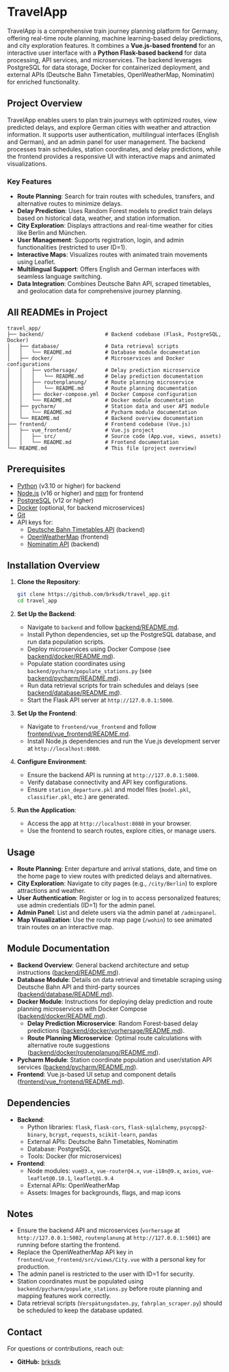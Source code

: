 # TravelApp

TravelApp is a comprehensive train journey planning platform for Germany, offering real-time route planning, machine learning-based delay predictions, and city exploration features. It combines a **Vue.js-based frontend** for an interactive user interface with a **Python Flask-based backend** for data processing, API services, and microservices. The backend leverages PostgreSQL for data storage, Docker for containerized deployment, and external APIs (Deutsche Bahn Timetables, OpenWeatherMap, Nominatim) for enriched functionality.

## Project Overview
TravelApp enables users to plan train journeys with optimized routes, view predicted delays, and explore German cities with weather and attraction information. It supports user authentication, multilingual interfaces (English and German), and an admin panel for user management. The backend processes train schedules, station coordinates, and delay predictions, while the frontend provides a responsive UI with interactive maps and animated visualizations.

### Key Features
- **Route Planning**: Search for train routes with schedules, transfers, and alternative routes to minimize delays.
- **Delay Prediction**: Uses Random Forest models to predict train delays based on historical data, weather, and station information.
- **City Exploration**: Displays attractions and real-time weather for cities like Berlin and München.
- **User Management**: Supports registration, login, and admin functionalities (restricted to user ID=1).
- **Interactive Maps**: Visualizes routes with animated train movements using Leaflet.
- **Multilingual Support**: Offers English and German interfaces with seamless language switching.
- **Data Integration**: Combines Deutsche Bahn API, scraped timetables, and geolocation data for comprehensive journey planning.

##  All READMEs in Project
```
travel_app/
├── backend/                    # Backend codebase (Flask, PostgreSQL, Docker)
│   ├── database/               # Data retrieval scripts
│   │   └── README.md           # Database module documentation
│   ├── docker/                 # Microservices and Docker configurations
│   │   ├── vorhersage/         # Delay prediction microservice
│   │   │   └── README.md       # Delay prediction documentation
│   │   ├── routenplanung/      # Route planning microservice
│   │   │   └── README.md       # Route planning documentation
│   │   ├── docker-compose.yml  # Docker Compose configuration
│   │   └── README.md           # Docker module documentation
│   ├── pycharm/                # Station data and user API module
│   │   └── README.md           # Pycharm module documentation
│   └── README.md               # Backend overview documentation
├── frontend/                   # Frontend codebase (Vue.js)
│   ├── vue_frontend/           # Vue.js project
│   │   ├── src/                # Source code (App.vue, views, assets)
│   │   └── README.md           # Frontend documentation
└── README.md                   # This file (project overview)
```

## Prerequisites
- [Python](https://www.python.org/) (v3.10 or higher) for backend
- [Node.js](https://nodejs.org/) (v16 or higher) and [npm](https://www.npmjs.com/) for frontend
- [PostgreSQL](https://www.postgresql.org/) (v12 or higher)
- [Docker](https://www.docker.com/) (optional, for backend microservices)
- [Git](https://git-scm.com/)
- API keys for:
  - [Deutsche Bahn Timetables API](https://developer.deutschebahn.com/) (backend)
  - [OpenWeatherMap](https://openweathermap.org/) (frontend)
  - [Nominatim API](https://nominatim.openstreetmap.org/) (backend)

## Installation Overview
1. **Clone the Repository**:
   ```bash
   git clone https://github.com/brksdk/travel_app.git
   cd travel_app
   ```

2. **Set Up the Backend**:
   - Navigate to `backend` and follow [backend/README.md](./backend/README.md).
   - Install Python dependencies, set up the PostgreSQL database, and run data population scripts.
   - Deploy microservices using Docker Compose (see [backend/docker/README.md](./backend/docker/README.md)).
   - Populate station coordinates using `backend/pycharm/populate_stations.py` (see [backend/pycharm/README.md](./backend/pycharm/README.md)).
   - Run data retrieval scripts for train schedules and delays (see [backend/database/README.md](./backend/database/README.md)).
   - Start the Flask API server at `http://127.0.0.1:5000`.

3. **Set Up the Frontend**:
   - Navigate to `frontend/vue_frontend` and follow [frontend/vue_frontend/README.md](./frontend/vue_frontend/README.md).
   - Install Node.js dependencies and run the Vue.js development server at `http://localhost:8080`.

4. **Configure Environment**:
   - Ensure the backend API is running at `http://127.0.0.1:5000`.
   - Verify database connectivity and API key configurations.
   - Ensure `station_departure.pkl` and model files (`model.pkl`, `classifier.pkl`, etc.) are generated.

5. **Run the Application**:
   - Access the app at `http://localhost:8080` in your browser.
   - Use the frontend to search routes, explore cities, or manage users.

## Usage
- **Route Planning**: Enter departure and arrival stations, date, and time on the home page to view routes with predicted delays and alternatives.
- **City Exploration**: Navigate to city pages (e.g., `/city/Berlin`) to explore attractions and weather.
- **User Authentication**: Register or log in to access personalized features; use admin credentials (ID=1) for the admin panel.
- **Admin Panel**: List and delete users via the admin panel at `/adminpanel`.
- **Map Visualization**: Use the route map page (`/wohin`) to see animated train routes on an interactive map.

## Module Documentation
- **Backend Overview**: General backend architecture and setup instructions ([backend/README.md](./backend/README.md)).
- **Database Module**: Details on data retrieval and timetable scraping using Deutsche Bahn API and third-party sources ([backend/database/README.md](./backend/database/README.md)).
- **Docker Module**: Instructions for deploying delay prediction and route planning microservices with Docker Compose ([backend/docker/README.md](./backend/docker/README.md)).
  - **Delay Prediction Microservice**: Random Forest-based delay predictions ([backend/docker/vorhersage/README.md](./backend/docker/vorhersage/README.md)).
  - **Route Planning Microservice**: Optimal route calculations with alternative route suggestions ([backend/docker/routenplanung/README.md](./backend/docker/routenplanung/README.md)).
- **Pycharm Module**: Station coordinate population and user/station API services ([backend/pycharm/README.md](./backend/pycharm/README.md)).
- **Frontend**: Vue.js-based UI setup and component details ([frontend/vue_frontend/README.md](./frontend/vue_frontend/README.md)).

## Dependencies
- **Backend**:
  - Python libraries: `flask`, `flask-cors`, `flask-sqlalchemy`, `psycopg2-binary`, `bcrypt`, `requests`, `scikit-learn`, `pandas`
  - External APIs: Deutsche Bahn Timetables, Nominatim
  - Database: PostgreSQL
  - Tools: Docker (for microservices)
- **Frontend**:
  - Node modules: `vue@3.x`, `vue-router@4.x`, `vue-i18n@9.x`, `axios`, `vue-leaflet@0.10.1`, `leaflet@1.9.4`
  - External APIs: OpenWeatherMap
  - Assets: Images for backgrounds, flags, and map icons

## Notes
- Ensure the backend API and microservices (`vorhersage` at `http://127.0.0.1:5002`, `routenplanung` at `http://127.0.0.1:5001`) are running before starting the frontend.
- Replace the OpenWeatherMap API key in `frontend/vue_frontend/src/views/City.vue` with a personal key for production.
- The admin panel is restricted to the user with ID=1 for security.
- Station coordinates must be populated using `backend/pycharm/populate_stations.py` before route planning and mapping features work correctly.
- Data retrieval scripts (`Verspätungsdaten.py`, `fahrplan_scraper.py`) should be scheduled to keep the database updated.

## Contact
For questions or contributions, reach out:
- **GitHub:** [brksdk](https://github.com/brksdk)
